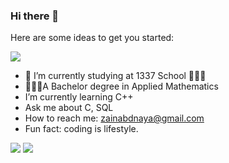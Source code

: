 ### Hi there 👋

<!--
**zainabdnaya/zainabdnaya** is a ✨ _special_ ✨ repository because its `README.md` (this file) appears on your GitHub profile.-->

Here are some ideas to get you started:

  ![](https://komarev.com/ghpvc/?username=zainabdnaya)
- 🎯 I’m currently studying at 1337 School 👩🏻‍💻
-  👩🏻‍🏫A Bachelor degree in Applied Mathematics
- I’m currently learning C++ </br> 
- Ask me about C, SQL</br>
- How to reach me: zainabdnaya@gmail.com</br>
- Fun fact: coding is lifestyle.</br>

<img src ="https://github-readme-stats.vercel.app/api?username=zainabdnaya&bg_color=30,e96443,904e95&title_color=fff&text_color=fff"/>
<img src="https://1337-readme.vercel.app/api/profile?cursus=42cursus&white=true&login=zdnaya"/>

